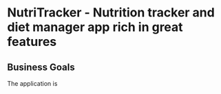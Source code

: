 # NutriTracker - Nutrition tracker and diet manager app rich in great features

## Business Goals

The application is
